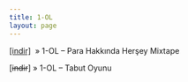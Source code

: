 ```yaml
---
title: 1-OL
layout: page
---
```


<a href="https://cloud.mail.ru/public/ae987695db1a/1-OL%20-%20Para%20Hakkinda%20Hersey%20Mixtape" target="_blank">[indir]</a>  »  1-OL &#8211; Para Hakkında Herşey Mixtape

[<del>indir</del>]  »  1-OL &#8211; Tabut Oyunu
